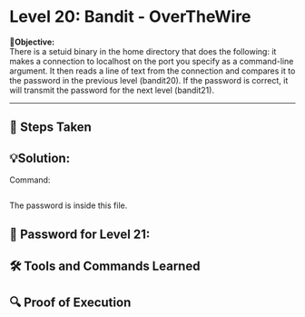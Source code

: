 # Level 20: Bandit - OverTheWire

**🎯Objective:**  
There is a setuid binary in the home directory that does the following: it makes a connection to localhost on the port you specify as a command-line argument. It then reads a line of text from the connection and compares it to the password in the previous level (bandit20). If the password is correct, it will transmit the password for the next level (bandit21).

---

## 📝 Steps Taken


## 💡Solution:


  Command:
   ```bash
   
```
The password is inside this file.

## 🔑 Password for Level 21:

## 🛠️ Tools and Commands Learned

## 🔍 Proof of Execution
